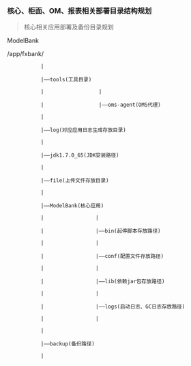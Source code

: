 ### 核心、柜面、OM、报表相关部署目录结构规划

> 核心相关应用部署及备份目录规划

    
    

ModelBank

/app/fxbank/

               |

               |——tools(工具目录)

               |                  |

               |                  |——oms-agent(OMS代理)

               |

               |——log(对应应用日志生成存放目录)

               |

               |——jdk1.7.0_65(JDK安装路径)

               |

               |——file(上传文件存放目录)

               |

               |——ModelBank(核心应用)

               |                 |

               |                 |——bin(起停脚本存放路径)

               |                 |

               |                 |——conf(配置文件存放路径)

               |                 |

               |                 |——lib(依赖jar包存放路径)

               |                 |

               |                 |——logs(启动日志、GC日志存放路径)

               |                 |

               |

               |——backup(备份路径)

               |